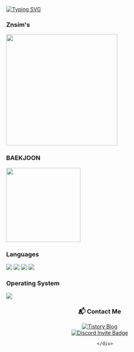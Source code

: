 <div>
<a href="https://git.io/typing-svg">
        <img src="https://readme-typing-svg.demolab.com/?lines=Welcome+to+Znsim+Github;Nice+to+meet+you!!" alt="Typing SVG" />
</a>
</div>

<div>
        <h3>Znsim's</h3>
        <img src="https://github-readme-stats.vercel.app/api/top-langs/?username=Znsim&hide_progress=true" width="300"/>
</div>
<div>
        <h3>BAEKJOON</h3>
        <a href="https://solved.ac/taldkdus1">
          <img src="http://mazassumnida.wtf/api/generate_badge?boj=taldkdus1" width="200" />
        </a>
</div>

<div>
        <!--언어--> <h3>Languages</h3>
        <!--HTML-->
        <img src="https://img.shields.io/badge/html5-%23E34F26.svg?style=for-the-badge&logo=html5&logoColor=white"/>
        <!--CSS-->
        <img src="https://img.shields.io/badge/css3-%231572B6.svg?style=for-the-badge&logo=css3&logoColor=white"/>
        <!--JS-->
        <img src="https://img.shields.io/badge/javascript-%23323330.svg?style=for-the-badge&logo=javascript&logoColor=%23F7DF1E"/>
        <!--PYTHON-->
        <img src="https://img.shields.io/badge/python-3670A0?style=for-the-badge&logo=python&logoColor=ffdd54"/>
</div>
<div>
        <!--Operating System--> <h3>Operating System</h3>
        <img src="https://img.shields.io/badge/Windows-0078D6?style=for-the-badge&logo=windows&logoColor=white"/>
        <!--Social-->
        <div align="center">
                <h3>📬 Contact Me </h3>
                <!--blog-->
                  <a href="https://znsim.tistory.com/" target="_blank">
                    <img src="https://img.shields.io/badge/Blog-Tistory-%23EC654B?style=for-the-badge&logo=tistory&logoColor=white" alt="Tistory Blog"/>
                  </a>
                <!--Discord-->
                <div align="center">
                  <a href="https://discord.gg/5hj8Dd5U" target="_blank">
                    <img src="https://img.shields.io/badge/Join%20Discord-5865F2?style=for-the-badge&logo=discord&logoColor=white" alt="Discord Invite Badge"/>
                  </a>
</div>

        </div>
</div>





